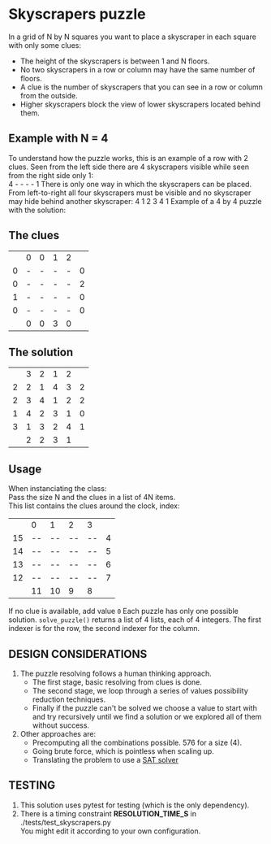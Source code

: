 # Skyscrapers puzzle

In a grid of N by N squares you want to place a skyscraper in each square with only some clues:
- The height of the skyscrapers is between 1 and N floors.
- No two skyscrapers in a row or column may have the same number of floors.
- A clue is the number of skyscrapers that you can see in a row or column from the outside.
- Higher skyscrapers block the view of lower skyscrapers located behind them.

## Example with N = 4
To understand how the puzzle works, this is an example of a row with 2 clues.
Seen from the left side there are 4 skyscrapers visible while seen from the right side only 1:  
4 - - - - 1
There is only one way in which the skyscrapers can be placed. From left-to-right all four skyscrapers must be visible and no skyscraper may hide behind another skyscraper:
4 1 2 3 4 1
Example of a 4 by 4 puzzle with the solution:

## The clues  

|   |   |   |   |   |   |
|---|---|---|---|---|---|
|   | 0 | 0 | 1 | 2 |   |
| 0 | - | - | - | - | 0 |
| 0 | - | - | - | - | 2 |
| 1 | - | - | - | - | 0 |
| 0 | - | - | - | - | 0 |
|   | 0 | 0 | 3 | 0 |   |

## The solution  

|   |   |   |   |   |   |
|---|---|---|---|---|---|
|   | 3 | 2 | 1 | 2 |   |
| 2 | 2 | 1 | 4 | 3 | 2 |
| 2 | 3 | 4 | 1 | 2 | 2 |
| 1 | 4 | 2 | 3 | 1 | 0 |
| 3 | 1 | 3 | 2 | 4 | 1 |
|   | 2 | 2 | 3 | 1 |   |

## Usage  

When instanciating the class:  
Pass the size N and the clues in a list of 4N items.  
This list contains the clues around the clock, index:

|    |    |    |    |    |    |
|----|----|----|----|----|----|
|    |  0 |  1 |  2 |  3 |    |
| 15 | -- | -- | -- | -- |  4 |
| 14 | -- | -- | -- | -- |  5 |
| 13 | -- | -- | -- | -- |  6 |
| 12 | -- | -- | -- | -- |  7 |
|    | 11 | 10 |  9 |  8 |    |

If no clue is available, add value `0`
Each puzzle has only one possible solution.
`solve_puzzle()` returns a list of 4 lists, each of 4 integers.
The first indexer is for the row, the second indexer for the column.

## DESIGN CONSIDERATIONS

1. The puzzle resolving follows a human thinking approach.  
   - The first stage, basic resolving from clues is done.  
   - The second stage, we loop through a series of values possibility reduction techniques.  
   - Finally if the puzzle can't be solved we choose a value to start with and try recursively until we find a solution or we explored all of them without success.
2. Other approaches are:  
   - Precomputing all the combinations possible. 576 for a size (4).
   - Going brute force, which is pointless when scaling up.
   - Translating the problem to use a [SAT solver](https://www.cs.ru.nl/bachelors-theses/2022/Laura_Kolijn___1025724___Generating_and_Solving_Skyscrapers_Puzzles_Using_a_SAT_Solver.pdf)

## TESTING

1. This solution uses pytest for testing (which is the only dependency).
2. There is a timing constraint **RESOLUTION_TIME_S** in ./tests/test_skyscrapers.py  
   You might edit it according to your own configuration.
